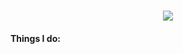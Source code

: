 <p align="center">
  <br>
  <img src="https://readme-typing-svg.herokuapp.com?font=JetBrainsMono+NF&color=89E2F7&center=true&vCenter=true&width=500&lines=Hi%2C+I'm+N3ko!">
</p>

<p align="center"><samp>
  <h4>Things I do:</h4><br>
</samp></p>
